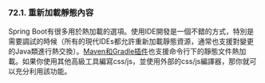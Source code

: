 ### 72.1. 重新加載靜態內容

Spring Boot有很多用於熱加載的選項。使用IDE開發是一個不錯的方式，特別是需要調試的時候（所有的現代IDEs都允許重新加載靜態資源，通常也支援對變更的Java類進行熱交換）。[Maven和Gradle插件](http://docs.spring.io/spring-boot/docs/current-SNAPSHOT/reference/htmlsingle/#build-tool-plugins)也支援命令行下的靜態文件熱加載。如果你使用其他高級工具編寫css/js，並使用外部的css/js編譯器，那你就可以充分利用該功能。
